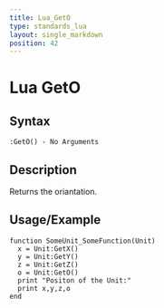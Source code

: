 ```yaml
---
title: Lua_GetO
type: standards_lua
layout: single_markdown
position: 42
---
```


# Lua GetO

## Syntax

```
:GetO() - No Arguments
```

## Description

Returns the oriantation.

## Usage/Example

```
function SomeUnit_SomeFunction(Unit) 
  x = Unit:GetX() 
  y = Unit:GetY()
  z = Unit:GetZ()
  o = Unit:GetO()
  print "Positon of the Unit:"
  print x,y,z,o
end
```
